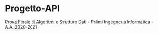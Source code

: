 # Progetto-API
Prova Finale di Algoritmi e Strutture Dati - Polimi Ingegneria Informatica - A.A. 2020-2021
